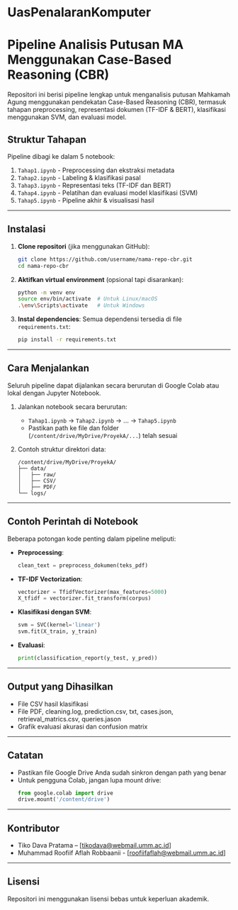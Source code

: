 # UasPenalaranKomputer

# Pipeline Analisis Putusan MA Menggunakan Case-Based Reasoning (CBR)

Repositori ini berisi pipeline lengkap untuk menganalisis putusan Mahkamah Agung menggunakan pendekatan Case-Based Reasoning (CBR), termasuk tahapan preprocessing, representasi dokumen (TF-IDF & BERT), klasifikasi menggunakan SVM, dan evaluasi model.

## Struktur Tahapan

Pipeline dibagi ke dalam 5 notebook:

1. `Tahap1.ipynb` - Preprocessing dan ekstraksi metadata
2. `Tahap2.ipynb` - Labeling & klasifikasi pasal
3. `Tahap3.ipynb` - Representasi teks (TF-IDF dan BERT)
4. `Tahap4.ipynb` - Pelatihan dan evaluasi model klasifikasi (SVM)
5. `Tahap5.ipynb` - Pipeline akhir & visualisasi hasil

---

## Instalasi

1. **Clone repositori** (jika menggunakan GitHub):
    ```bash
    git clone https://github.com/username/nama-repo-cbr.git
    cd nama-repo-cbr
    ```

2. **Aktifkan virtual environment** (opsional tapi disarankan):
    ```bash
    python -m venv env
    source env/bin/activate  # Untuk Linux/macOS
    .\env\Scripts\activate   # Untuk Windows
    ```

3. **Instal dependencies**:
    Semua dependensi tersedia di file `requirements.txt`:
    ```bash
    pip install -r requirements.txt
    ```

---

## Cara Menjalankan

Seluruh pipeline dapat dijalankan secara berurutan di Google Colab atau lokal dengan Jupyter Notebook.

1. Jalankan notebook secara berurutan:
   - `Tahap1.ipynb` → `Tahap2.ipynb` → ... → `Tahap5.ipynb`
   - Pastikan path ke file dan folder (`/content/drive/MyDrive/ProyekA/...`) telah sesuai

2. Contoh struktur direktori data:
   ```
   /content/drive/MyDrive/ProyekA/
   ├── data/
   │   ├── raw/
   │   ├── CSV/
   │   ├── PDF/
   └── logs/
   ```

---

## Contoh Perintah di Notebook

Beberapa potongan kode penting dalam pipeline meliputi:

- **Preprocessing**:
    ```python
    clean_text = preprocess_dokumen(teks_pdf)
    ```

- **TF-IDF Vectorization**:
    ```python
    vectorizer = TfidfVectorizer(max_features=5000)
    X_tfidf = vectorizer.fit_transform(corpus)
    ```

- **Klasifikasi dengan SVM**:
    ```python
    svm = SVC(kernel='linear')
    svm.fit(X_train, y_train)
    ```

- **Evaluasi**:
    ```python
    print(classification_report(y_test, y_pred))
    ```

---

## Output yang Dihasilkan

- File CSV hasil klasifikasi
- File PDF, cleaning.log, prediction.csv, txt, cases.json, retrieval_matrics.csv, queries.jason
- Grafik evaluasi akurasi dan confusion matrix

---

## Catatan

- Pastikan file Google Drive Anda sudah sinkron dengan path yang benar
- Untuk pengguna Colab, jangan lupa mount drive:
    ```python
    from google.colab import drive
    drive.mount('/content/drive')
    ```

---

## Kontributor

- Tiko Dava Pratama – [tikodava@webmail.umm.ac.id]
- Muhammad Roofiif Aflah Robbaanii - [roofiifaflah@webmail.umm.ac.id]
---

## Lisensi

Repositori ini menggunakan lisensi bebas untuk keperluan akademik.

